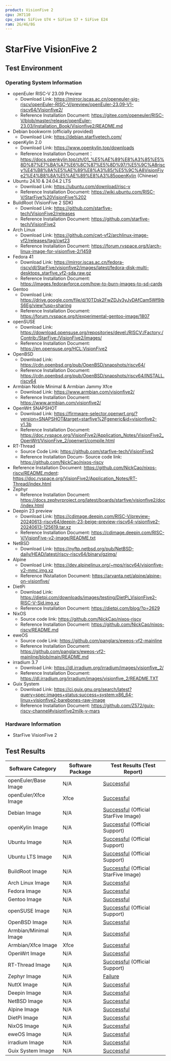 ```yaml
---
product: VisionFive 2
cpu: JH7110
cpu_core: SiFive U74 + SiFive S7 + SiFive E24
ram: 2G/4G/8G
---
```


# StarFive VisionFive 2

## Test Environment

### Operating System Information

- openEuler RISC-V 23.09 Preview
    - Download Link: https://mirror.iscas.ac.cn/openeuler-sig-riscv/openEuler-RISC-V/preview/openEuler-23.09-V1-riscv64/Visionfive2/
    - Reference Installation Document: https://gitee.com/openeuler/RISC-V/blob/master/release/openEuler-23.03/Installation_Book/Visionfive2/README.md
- Debian bookworm (officially provided)
    - Download Link: https://debian.starfivetech.com/
- openKylin 2.0
    - Download Link: https://www.openkylin.top/downloads
    - Reference Installation Document：https://docs.openkylin.top/zh/01_%E5%AE%89%E8%A3%85%E5%8D%87%E7%BA%A7%E6%8C%87%E5%8D%97/%E5%9C%A8riscv%E4%B8%8A%E5%AE%89%E8%A3%85/%E5%9C%A8VisionFive2%E4%B8%8A%E5%AE%89%E8%A3%85openKylin (Chinese)
- Ubuntu 24.10 & 24.04.2 LTS
    - Download Link: https://ubuntu.com/download/risc-v
    - Reference Installation Document: https://wiki.ubuntu.com/RISC-V/StarFive%20VisionFive%202
- BuildRoot (VisionFive 2 SDK)
    - Download Link: https://github.com/starfive-tech/VisionFive2/releases
    - Reference Installation Document: https://github.com/starfive-tech/VisionFive2
- Arch Linux
    - Download Link: https://github.com/cwt-vf2/archlinux-image-vf2/releases/tag/cwt23
    - Reference Installation Document: https://forum.rvspace.org/t/arch-linux-image-for-visionfive-2/1459
- Fedora 41
  - Download Link: https://mirror.iscas.ac.cn/fedora-riscv/dl/StarFive/visionfive2/images/latest/fedora-disk-multi-desktops_starfive_vf2-sda.raw.gz
  - Reference Installation Document: https://images.fedoravforce.com/how-to-burn-images-to-sd-cards
- Gentoo
    - Download Link: https://drive.google.com/file/d/10TDsk2FwZDJv3yJvDAfCam5Wf9ibS6Eg/view?usp=sharing
    - Reference Installation Document: https://forum.rvspace.org/t/experimental-gentoo-image/1807
- openSUSE
    - Download Link: https://download.opensuse.org/repositories/devel:/RISCV:/Factory:/Contrib:/StarFive:/VisionFive2/images/
    - Reference Installation Document: https://en.opensuse.org/HCL:VisionFive2
- OpenBSD
  - Download Link: https://cdn.openbsd.org/pub/OpenBSD/snapshots/riscv64/
  - Reference Installation Document: https://cdn.openbsd.org/pub/OpenBSD/snapshots/riscv64/INSTALL.riscv64
- Armbian Noble Minimal & Armbian Jammy Xfce
    - Download Link: https://www.armbian.com/visionfive2/
    - Reference Installation Document: https://www.armbian.com/visionfive2/
- OpenWrt SNAPSHOT
    - Download Link: https://firmware-selector.openwrt.org/?version=SNAPSHOT&target=starfive%2Fgeneric&id=visionfive2-v1.3b
    - Reference Installation Document: https://doc.rvspace.org/VisionFive2/Application_Notes/VisionFive2_OpenWrt/VisionFive_2/openwrt/compile.html
- RT-Thread
    - Source Code Link: https://github.com/starfive-tech/VisionFive2
    - Reference Installation Docum- Source code link: https://github.com/NickCao/nixos-riscv
- Reference Installation Document: https://github.com/NickCao/nixos-riscv/README.mdent: https://doc.rvspace.org/VisionFive2/Application_Notes/RT-Thread/index.html
- Zephyr
    - Reference Installation Document: https://docs.zephyrproject.org/latest/boards/starfive/visionfive2/doc/index.html
- Deepin 23 preview
    - Download Link: https://cdimage.deepin.com/RISC-V/preview-20240613-riscv64/deepin-23-beige-preview-riscv64-visionfive2-20240613-125619.tar.xz
    - Reference Installation Document: https://cdimage.deepin.com/RISC-V/VisionFive-v2-image/README.txt
- NetBSD
    - Download Link: https://nyftp.netbsd.org/pub/NetBSD-daily/HEAD/latest/riscv-riscv64/binary/gzimg/
- Alpine
    - Download Link: https://dev.alpinelinux.org/~mps/riscv64/visionfive-v2-mmc.img.xz
    - Reference INstallation Document: https://arvanta.net/alpine/alpine-on-visionfive/
- DietPi
    - Download Link: https://dietpi.com/downloads/images/testing/DietPi_VisionFive2-RISC-V-Sid.img.xz
    - Reference Installation Document: https://dietpi.com/blog/?p=2629
- NixOS
    - Source code link: https://github.com/NickCao/nixos-riscv
    - Reference Installation Document: https://github.com/NickCao/nixos-riscv/README.md
- eweOS
    - Source code Link: https://github.com/panglars/eweos-vf2-mainline
    - Reference Installation Document: https://github.com/panglars/eweos-vf2-mainline/blob/main/README.md
- irradium 3.7
    - Download Link: https://dl.irradium.org/irradium/images/visionfive_2/
    - Reference Installation Document: https://dl.irradium.org/irradium/images/visionfive_2/README.TXT
- Guix System
    - Download Link: https://ci.guix.gnu.org/search/latest?query=spec:images+status:success+system:x86_64-linux+visionfive2-barebones-raw-image
    - Reference Installation Document: https://github.com/Z572/guix-riscv-channel#visionfive2milk-v-mars


### Hardware Information

- StarFive VisionFive 2

## Test Results

| Software Category     | Software Package | Test Results (Test Report)                        |
| --------------------- | ---------------- | ------------------------------------------------- |
| openEuler/Base Image  | N/A              | [Successful][oERV]                                |
| openEuler/Xfce Image  | Xfce             | [Successful][oERV]                                |
| Debian Image          | N/A              | [Successful][Debian] (Official StarFive Image)    |
| openKylin Image       | N/A              | [Successful][oK] (Official Support)               |
| Ubuntu Image          | N/A              | [Successful][Ubuntu] (Official Support)           |
| Ubuntu LTS Image      | N/A              | [Successful][Ubuntu-LTS] (Official Support)       |
| BuildRoot Image       | N/A              | [Successful][BuildRoot] (Official StarFive Image) |
| Arch Linux Image      | N/A              | [Successful][Arch]                                |
| Fedora Image          | N/A              | [Successful][Fedora]                              |
| Gentoo Image          | N/A              | [Successful][Gentoo]                              |
| openSUSE Image        | N/A              | [Successful][openSUSE] (Official Support)         |
| OpenBSD Image         | N/A              | [Successful][OpenBSD]                             |
| Armbian/Minimal Image | N/A              | [Successful][Armbian]                             |
| Armbian/Xfce Image    | Xfce             | [Successful][Armbian]                             |
| OpenWrt Image         | N/A              | [Successful][OpenWrt]                             |
| RT-Thread Image       | N/A              | [Successful][RT-Thread] (Official Support)        |
| Zephyr Image          | N/A              | [Failure][Zephyr]                                 |
| NuttX Image           | N/A              | [Successful][NuttX]                               |
| Deepin Image          | N/A              | [Successful][Deepin]                              |
| NetBSD Image          | N/A              | [Successful][NetBSD]                              |
| Alpine Image          | N/A              | [Successful][Alpine]                              |
| DietPi Image          | N/A              | [Successful][DietPi]                              |
| NixOS Image           | N/A              | [Successful][NixOS]                               |
| eweOS Image           | N/A              | [Successful][eweOS]                               |
| irradium Image        | N/A              | [Successful][irradium]                            |
| Guix System Image     | N/A              | [Successful][Guix]                                |

[oERV]: ./openEuler/README.md
[Debian]: ./Debian/README.md
[oK]: ./openKylin/README.md
[Ubuntu]: ./Ubuntu/README.md
[Ubuntu-LTS]: ./Ubuntu/Ubuntu_LTS.md
[BuildRoot]: ./BuildRoot/README.md
[Arch]: ./ArchLinux/README.md
[Fedora]: ./Fedora/README.md
[Gentoo]: ./Gentoo/README.md
[openSUSE]: ./openSUSE/README.md
[OpenBSD]: ./OpenBSD/README.md
[Armbian]: ./Armbian/README.md
[OpenWrt]: ./OpenWRT/README.md
[RT-Thread]: ./RT-Thread/README.md
[Zephyr]: ./Zephyr/README.md
[NuttX]: ./NuttX/README.md
[Deepin]: ./Deepin/README.md
[NetBSD]: ./NetBSD/README.md
[Alpine]: ./Alpine/README.md
[DietPi]: ./DietPi/README.md
[NixOS]: ./NixOS/README.md
[eweOS]: ./eweOS/README.md
[irradium]: ./irradium/README.md
[Guix]: ./Guix/README.md
